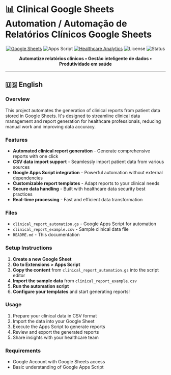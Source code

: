 # 📊 Clinical Google Sheets Automation / Automação de Relatórios Clínicos Google Sheets

<div align="center">

[![Google Sheets](https://img.shields.io/badge/Google%20Sheets-34A853?style=for-the-badge&logo=google-sheets&logoColor=white)](https://www.google.com/sheets/about/)
![Apps Script](https://img.shields.io/badge/Apps%20Script-4285F4?style=for-the-badge&logo=google&logoColor=white)
[![Healthcare Analytics](https://img.shields.io/badge/Healthcare-Analytics-FF6B6B?style=for-the-badge&logo=health&logoColor=white)](https://en.wikipedia.org/wiki/Health_care_analytics)
![License](https://img.shields.io/badge/License-MIT-green.svg?style=for-the-badge)
![Status](https://img.shields.io/badge/Status-Active-success?style=for-the-badge)

**Automatize relatórios clínicos • Gestão inteligente de dados • Produtividade em saúde**

</div>

---

## 🇺🇸 English

### Overview

This project automates the generation of clinical reports from patient data stored in Google Sheets. It's designed to streamline clinical data management and report generation for healthcare professionals, reducing manual work and improving data accuracy.

### Features

- **Automated clinical report generation** - Generate comprehensive reports with one click
- **CSV data import support** - Seamlessly import patient data from various sources
- **Google Apps Script integration** - Powerful automation without external dependencies
- **Customizable report templates** - Adapt reports to your clinical needs
- **Secure data handling** - Built with healthcare data security best practices
- **Real-time processing** - Fast and efficient data transformation

### Files

- `clinical_report_automation.gs` - Google Apps Script for automation
- `clinical_report_example.csv` - Sample clinical data file
- `README.md` - This documentation

### Setup Instructions

1. **Create a new Google Sheet**
2. **Go to Extensions > Apps Script**
3. **Copy the content** from `clinical_report_automation.gs` into the script editor
4. **Import the sample data** from `clinical_report_example.csv`
5. **Run the automation script**
6. **Configure your templates** and start generating reports!

### Usage

1. Prepare your clinical data in CSV format
2. Import the data into your Google Sheet
3. Execute the Apps Script to generate reports
4. Review and export the generated reports
5. Share insights with your healthcare team

### Requirements

- Google Account with Google Sheets access
- Basic understanding of Google Apps Script
